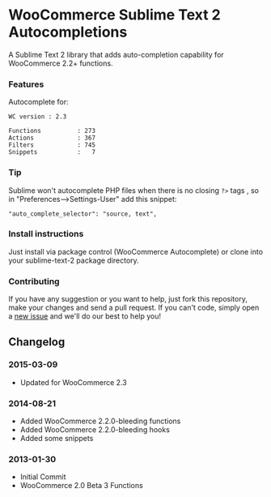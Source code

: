 WooCommerce Sublime Text 2 Autocompletions
==========================================

A Sublime Text 2 library  that adds auto-completion capability for WooCommerce 2.2+ functions.

### Features

Autocomplete for:

    WC version : 2.3

    Functions          : 273
    Actions            : 367
    Filters            : 745
    Snippets           :   7

### Tip

Sublime won't autocomplete PHP files when there is no closing `?>` tags , so in "Preferences-->Settings-User" add this snippet:

    "auto_complete_selector": "source, text",

###  Install instructions

Just install via package control (WooCommerce Autocomplete) or clone into your sublime-text-2 package directory.

### Contributing

If you have any suggestion or you want to help, just fork this repository, make your changes and send a pull request.
If you can't code, simply open a [new issue](https://github.com/kloon/WooCommerce-Sublime-Text-2-Auto-Completion/issues) and we'll do our best to help you!

## Changelog ##

### 2015-03-09

* Updated for WooCommerce 2.3

### 2014-08-21 ###

* Added WooCommerce 2.2.0-bleeding functions
* Added WooCommerce 2.2.0-bleeding hooks
* Added some snippets

### 2013-01-30 ###

* Initial Commit
* WooCommerce 2.0 Beta 3 Functions
